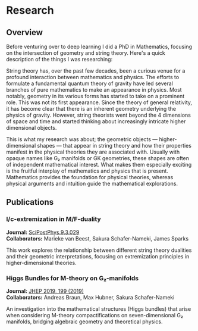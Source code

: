 # Research

## Overview

Before venturing over to deep learning I did a PhD in Mathematics, focusing on the intersection of geometry and string theory. Here's a quick description of the things I was researching:

String theory has, over the past few decades, been a curious venue for a profound interaction between mathematics and physics. The efforts to formulate a fundamental quantum theory of gravity have led several branches of pure mathematics to make an appearance in physics. Most notably, geometry in its various forms has started to take on a prominent role. This was not its first appearance. Since the theory of general relativity, it has become clear that there is an inherent geometry underlying the physics of gravity. However, string theorists went beyond the 4 dimensions of space and time and started thinking about increasingly intricate higher dimensional objects.

This is what my research was about; the geometric objects — higher-dimensional shapes — that appear in string theory and how their properties manifest in the physical theories they are associated with. Usually with opaque names like G₂ manifolds or GK geometries, these shapes are often of independent mathematical interest. What makes them especially exciting is the fruitful interplay of mathematics and physics that is present. Mathematics provides the foundation for physical theories, whereas physical arguments and intuition guide the mathematical explorations.

## Publications

### I/c-extremization in M/F-duality
**Journal:** [SciPostPhys.9.3.029](https://scipost.org/SciPostPhys.9.3.029)  
**Collaborators:** Marieke van Beest, Sakura Schafer-Nameki, James Sparks

This work explores the relationship between different string theory dualities and their geometric interpretations, focusing on extremization principles in higher-dimensional theories.

### Higgs Bundles for M-theory on G₂-manifolds
**Journal:** [JHEP 2019, 199 (2019)](https://link.springer.com/article/10.1007/JHEP03(2019)199)  
**Collaborators:** Andreas Braun, Max Hubner, Sakura Schafer-Nameki

An investigation into the mathematical structures (Higgs bundles) that arise when considering M-theory compactifications on seven-dimensional G₂ manifolds, bridging algebraic geometry and theoretical physics.
